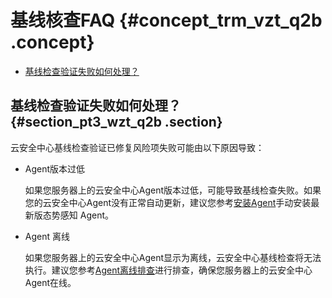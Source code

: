 # 基线核查FAQ {#concept_trm_vzt_q2b .concept}

-   [基线检查验证失败如何处理？](#)

## 基线检查验证失败如何处理？ {#section_pt3_wzt_q2b .section}

云安全中心基线检查验证已修复风险项失败可能由以下原因导致：

-   Agent版本过低

    如果您服务器上的云安全中心Agent版本过低，可能导致基线检查失败。如果您的云安全中心Agent没有正常自动更新，建议您参考[安装Agent](../../../../../intl.zh-CN/用户指南/接入云安全中心/安装Agent.md#)手动安装最新版态势感知 Agent。

-   Agent 离线

    如果您服务器上的云安全中心Agent显示为离线，云安全中心基线检查将无法执行。建议您参考[Agent离线排查](../../../../../intl.zh-CN/用户指南/接入云安全中心/Agent离线排查.md#)进行排查，确保您服务器上的云安全中心Agent在线。


